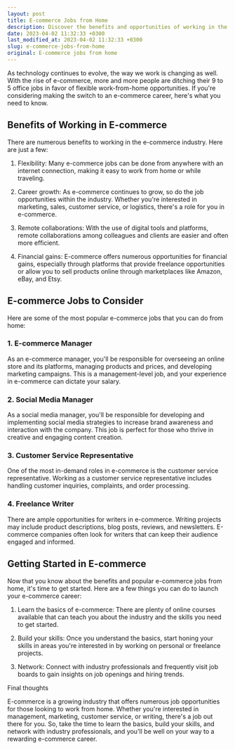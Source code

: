 ```yaml
---
layout: post
title: E-commerce Jobs from Home
description: Discover the benefits and opportunities of working in the e-commerce industry from the comfort of your home.
date: 2023-04-02 11:32:33 +0300
last_modified_at: 2023-04-02 11:32:33 +0300
slug: e-commerce-jobs-from-home
original: E-commerce jobs from home
---
```

As technology continues to evolve, the way we work is changing as well. With the rise of e-commerce, more and more people are ditching their 9 to 5 office jobs in favor of flexible work-from-home opportunities. If you're considering making the switch to an e-commerce career, here's what you need to know.

## Benefits of Working in E-commerce

There are numerous benefits to working in the e-commerce industry. Here are just a few:

1. Flexibility: Many e-commerce jobs can be done from anywhere with an internet connection, making it easy to work from home or while traveling.

2. Career growth: As e-commerce continues to grow, so do the job opportunities within the industry. Whether you're interested in marketing, sales, customer service, or logistics, there's a role for you in e-commerce.

3. Remote collaborations: With the use of digital tools and platforms, remote collaborations among colleagues and clients are easier and often more efficient.

4. Financial gains: E-commerce offers numerous opportunities for financial gains, especially through platforms that provide freelance opportunities or allow you to sell products online through marketplaces like Amazon, eBay, and Etsy.

## E-commerce Jobs to Consider

Here are some of the most popular e-commerce jobs that you can do from home:

### 1. E-commerce Manager

As an e-commerce manager, you'll be responsible for overseeing an online store and its platforms, managing products and prices, and developing marketing campaigns. This is a management-level job, and your experience in e-commerce can dictate your salary.

### 2. Social Media Manager

As a social media manager, you'll be responsible for developing and implementing social media strategies to increase brand awareness and interaction with the company. This job is perfect for those who thrive in creative and engaging content creation.

### 3. Customer Service Representative

One of the most in-demand roles in e-commerce is the customer service representative. Working as a customer service representative includes handling customer inquiries, complaints, and order processing.

### 4. Freelance Writer

There are ample opportunities for writers in e-commerce. Writing projects may include product descriptions, blog posts, reviews, and newsletters. E-commerce companies often look for writers that can keep their audience engaged and informed.

## Getting Started in E-commerce

Now that you know about the benefits and popular e-commerce jobs from home, it's time to get started. Here are a few things you can do to launch your e-commerce career:

1. Learn the basics of e-commerce: There are plenty of online courses available that can teach you about the industry and the skills you need to get started.

2. Build your skills: Once you understand the basics, start honing your skills in areas you're interested in by working on personal or freelance projects.

3. Network: Connect with industry professionals and frequently visit job boards to gain insights on job openings and hiring trends.

Final thoughts

E-commerce is a growing industry that offers numerous job opportunities for those looking to work from home. Whether you're interested in management, marketing, customer service, or writing, there's a job out there for you. So, take the time to learn the basics, build your skills, and network with industry professionals, and you'll be well on your way to a rewarding e-commerce career.
